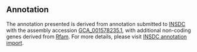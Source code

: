 

Annotation
----------

The annotation presented is derived from annotation submitted to
[INSDC](http://www.insdc.org) with the assembly accession
[GCA\_001578235.1](http://www.ebi.ac.uk/ena/data/view/GCA_001578235.1),
with additional non-coding genes derived from
[Rfam](http://rfam.xfam.org/). For more details, please visit [INSDC
annotation
import](http://ensemblgenomes.org/info/data/insdc_annotation).

